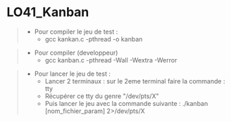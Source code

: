 # LO41_Kanban

> -   Pour compiler le jeu de test :
>     -   gcc kankan.c -pthread -o kanban

> -   Pour compiler (developpeur)
>     -   gcc kanban.c -pthread -Wall -Wextra -Werror

> -   Pour lancer le jeu de test :
>     -   Lancer 2 terminaux : sur le 2eme terminal faire la commande : tty
>     -   Récupérer ce tty du genre "/dev/pts/X"
>     -   Puis lancer le jeu avec la commande suivante : ./kanban [nom_fichier_param] 2>/dev/pts/X

